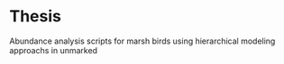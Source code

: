 # Thesis
Abundance analysis scripts for marsh birds using hierarchical modeling approachs in unmarked
